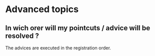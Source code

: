# Advanced topics #

## In wich orer will my pointcuts / advice will be resolved ? ##

The advices are executed in the registration order.

